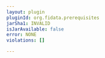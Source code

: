 ```yaml
---
layout: plugin
pluginId: org.fidata.prerequisites
jarSha1: INVALID
isJarAvailable: false
error: NONE
violations: []

---
```

